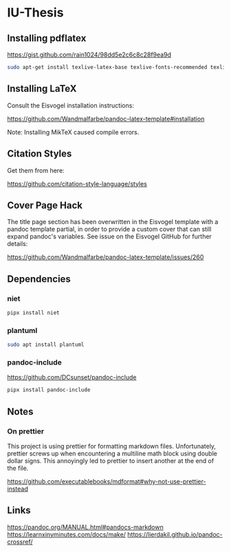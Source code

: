 # IU-Thesis

## Installing pdflatex

https://gist.github.com/rain1024/98dd5e2c6c8c28f9ea9d

```sh
sudo apt-get install texlive-latex-base texlive-fonts-recommended texlive-fonts-extra texlive-latex-extra
```

## Installing LaTeX

Consult the Eisvogel installation instructions:

https://github.com/Wandmalfarbe/pandoc-latex-template#installation

Note: Installing MikTeX caused compile errors.

## Citation Styles

Get them from here:

https://github.com/citation-style-language/styles

## Cover Page Hack

The title page section has been overwritten in the Eisvogel template with a
pandoc template partial, in order to provide a custom cover that can still
expand pandoc's variables. See issue on the Eisvogel GitHub for further details:

https://github.com/Wandmalfarbe/pandoc-latex-template/issues/260

## Dependencies

### niet

```sh
pipx install niet
```

### plantuml

```sh
sudo apt install plantuml
```

### pandoc-include

https://github.com/DCsunset/pandoc-include

```sh
pipx install pandoc-include
```

## Notes

### On prettier

This project is using prettier for formatting markdown files. Unfortunately,
prettier screws up when encountering a multiline math block using double dollar
signs. This annoyingly led to prettier to insert another at the end of the file.

https://github.com/executablebooks/mdformat#why-not-use-prettier-instead

## Links

https://pandoc.org/MANUAL.html#pandocs-markdown
https://learnxinyminutes.com/docs/make/
https://lierdakil.github.io/pandoc-crossref/
